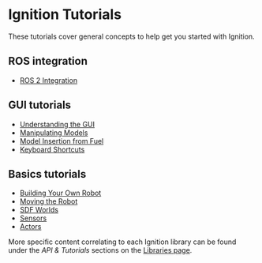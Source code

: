 # Ignition Tutorials

These tutorials cover general concepts to help get you started with Ignition.


## ROS integration

* [ROS 2 Integration](ros2_integration)

## GUI tutorials

* [Understanding the GUI](gui)
* [Manipulating Models](manipulating_models)
* [Model Insertion from Fuel](fuel_insert)
* [Keyboard Shortcuts](hotkeys)

## Basics tutorials

* [Building Your Own Robot](building_robot)
* [Moving the Robot](moving_robot)
* [SDF Worlds](sdf_worlds)
* [Sensors](sensors)
* [Actors](actors)


More specific content correlating to each Ignition library can be found under the *API & Tutorials* sections on the [Libraries page](/libs).
